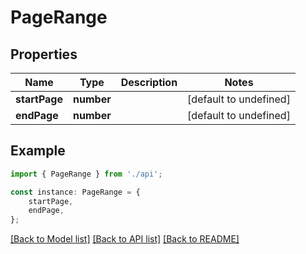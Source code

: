 # PageRange


## Properties

Name | Type | Description | Notes
------------ | ------------- | ------------- | -------------
**startPage** | **number** |  | [default to undefined]
**endPage** | **number** |  | [default to undefined]

## Example

```typescript
import { PageRange } from './api';

const instance: PageRange = {
    startPage,
    endPage,
};
```

[[Back to Model list]](../README.md#documentation-for-models) [[Back to API list]](../README.md#documentation-for-api-endpoints) [[Back to README]](../README.md)
